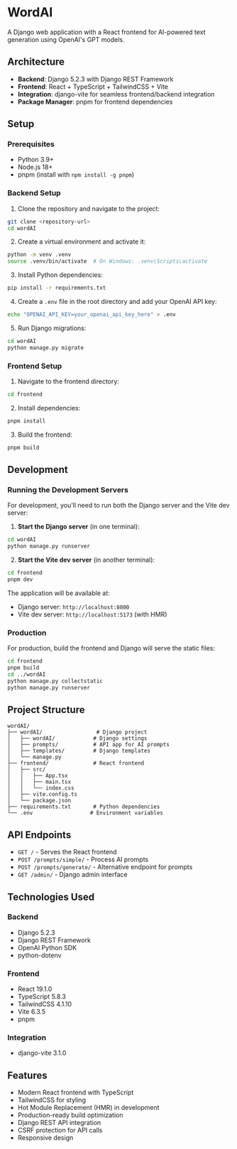 # WordAI

A Django web application with a React frontend for AI-powered text generation
using OpenAI's GPT models.

## Architecture

- **Backend**: Django 5.2.3 with Django REST Framework
- **Frontend**: React + TypeScript + TailwindCSS + Vite
- **Integration**: django-vite for seamless frontend/backend integration
- **Package Manager**: pnpm for frontend dependencies

## Setup

### Prerequisites

- Python 3.9+
- Node.js 18+
- pnpm (install with `npm install -g pnpm`)

### Backend Setup

1. Clone the repository and navigate to the project:

```bash
git clone <repository-url>
cd wordAI
```

2. Create a virtual environment and activate it:

```bash
python -m venv .venv
source .venv/bin/activate  # On Windows: .venv\Scripts\activate
```

3. Install Python dependencies:

```bash
pip install -r requirements.txt
```

4. Create a `.env` file in the root directory and add your OpenAI API key:

```bash
echo "OPENAI_API_KEY=your_openai_api_key_here" > .env
```

5. Run Django migrations:

```bash
cd wordAI
python manage.py migrate
```

### Frontend Setup

1. Navigate to the frontend directory:

```bash
cd frontend
```

2. Install dependencies:

```bash
pnpm install
```

3. Build the frontend:

```bash
pnpm build
```

## Development

### Running the Development Servers

For development, you'll need to run both the Django server and the Vite dev
server:

1. **Start the Django server** (in one terminal):

```bash
cd wordAI
python manage.py runserver
```

2. **Start the Vite dev server** (in another terminal):

```bash
cd frontend
pnpm dev
```

The application will be available at:

- Django server: `http://localhost:8000`
- Vite dev server: `http://localhost:5173` (with HMR)

### Production

For production, build the frontend and Django will serve the static files:

```bash
cd frontend
pnpm build
cd ../wordAI
python manage.py collectstatic
python manage.py runserver
```

## Project Structure

```
wordAI/
├── wordAI/                 # Django project
│   ├── wordAI/            # Django settings
│   ├── prompts/           # API app for AI prompts
│   ├── templates/         # Django templates
│   └── manage.py
├── frontend/              # React frontend
│   ├── src/
│   │   ├── App.tsx
│   │   ├── main.tsx
│   │   └── index.css
│   ├── vite.config.ts
│   └── package.json
├── requirements.txt       # Python dependencies
└── .env                  # Environment variables
```

## API Endpoints

- `GET /` - Serves the React frontend
- `POST /prompts/simple/` - Process AI prompts
- `POST /prompts/generate/` - Alternative endpoint for prompts
- `GET /admin/` - Django admin interface

## Technologies Used

### Backend

- Django 5.2.3
- Django REST Framework
- OpenAI Python SDK
- python-dotenv

### Frontend

- React 19.1.0
- TypeScript 5.8.3
- TailwindCSS 4.1.10
- Vite 6.3.5
- pnpm

### Integration

- django-vite 3.1.0

## Features

- Modern React frontend with TypeScript
- TailwindCSS for styling
- Hot Module Replacement (HMR) in development
- Production-ready build optimization
- Django REST API integration
- CSRF protection for API calls
- Responsive design
